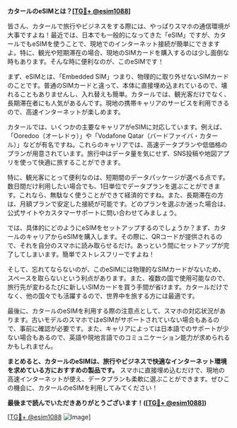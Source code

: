**カタールのeSIMとは？[[TG💪+ @esim1088](https://t.me/s/esim1088)]**

皆さん、カタールで旅行やビジネスをする際には、やっぱりスマホの通信環境が大事ですよね！最近では、日本でも一般的になってきた「eSIM」ですが、カタールでもeSIMを使うことで、現地でのインターネット接続が簡単にできますよ。特に、観光や短期滞在の場合、現地のSIMカードを購入するのは少し面倒な時もあります。そんな時に便利なのが、このeSIMです！

まず、eSIMとは、「Embedded SIM」つまり、物理的に取り外せないSIMカードのことです。普通のSIMカードと違って、本体に直接埋め込まれているので、壊れることもありませんし、入れ替えも簡単。カタールでは、観光客だけでなく、長期滞在者にも人気があるんです。現地の携帯キャリアのサービスを利用できるので、高速インターネットが楽しめます。

カタールでは、いくつかの主要なキャリアがeSIMに対応しています。例えば、「Ooredoo（オーレドゥ）」や「Vodafone Qatar（バードファイバ・カタール）」などが有名ですね。これらのキャリアでは、高速データプランや低価格のプランが用意されています。旅行中はデータ量を気にせず、SNS投稿や地図アプリを使って快適に旅することができます。

特に、観光客にとって便利なのは、短期間のデータパッケージが選べる点です。数日間だけ利用したい場合でも、1日単位でデータプランを選ぶことができます。これなら、無駄なく使うことができて経済的ですね。また、長期滞在の方は、月額プランで安定した接続が可能です。どのプランを選ぶか迷った場合は、公式サイトやカスタマーサポートに問い合わせてみましょう。

では、具体的にどのようにeSIMをセットアップするのでしょうか？まず、カタールのキャリアからeSIMを購入します。その際に、QRコードが提供されるので、それを自分のスマホに読み取らせるだけ。あっという間にセットアップが完了してしまいます。簡単でストレスフリーですよね！

そして、忘れてならないのが、このeSIMには物理的なSIMカードがないため、スペースを取らないという利点があります。また、複数の国で使用可能なので、旅行先が変わるたびに新しいSIMカードを買う手間が省けます。カタールだけでなく、他の国々でも活躍するので、世界中を旅する方には最適です。

最後に、カタールのeSIMを利用する際の注意点として、スマホの対応状況があります。古いモデルのスマホではeSIMがサポートされていない場合もあるので、事前に確認が必要です。また、キャリアによっては日本語でのサポートが少ない場合もあるので、英語や現地言語でのコミュニケーション能力が求められるかもしれません。

**まとめると、カタールのeSIMは、旅行やビジネスで快適なインターネット環境を求めている方におすすめの製品です。** スマホに直接埋め込むだけで、現地の高速インターネットが使え、データプランも柔軟に選ぶことができます。ぜひこの機会に、カタールのeSIMを利用してみてください！

**最後まで読んでいただきありがとうございます！([[TG💪+ @esim1088](https://t.me/s/esim1088)])**

[[TG💪+ @esim1088](https://t.me/s/esim1088) ![Image](https://i.postimg.cc/Y0z9fWf4/image.png)]